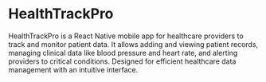 # HealthTrackPro
HealthTrackPro is a React Native mobile app for healthcare providers to track and monitor patient data. It allows adding and viewing patient records, managing clinical data like blood pressure and heart rate, and alerting providers to critical conditions. Designed for efficient healthcare data management with an intuitive interface.
